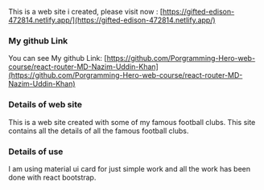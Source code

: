 This is a web site i created, please visit now : [https://gifted-edison-472814.netlify.app/](https://gifted-edison-472814.netlify.app/)

### My github Link

You can see My github Link: [https://github.com/Porgramming-Hero-web-course/react-router-MD-Nazim-Uddin-Khan](https://github.com/Porgramming-Hero-web-course/react-router-MD-Nazim-Uddin-Khan)

### Details of web site

This is a web site created with some of my famous football clubs. This site contains all the details of all the famous football clubs.

### Details of use

I am using material ui card for just simple work and all the work has been done with react bootstrap.